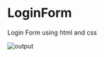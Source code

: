 # LoginForm
Login Form using html and css

![output](https://user-images.githubusercontent.com/91965672/194757961-870ddac1-fa3b-42f0-b79f-5b1207c791b8.png)
